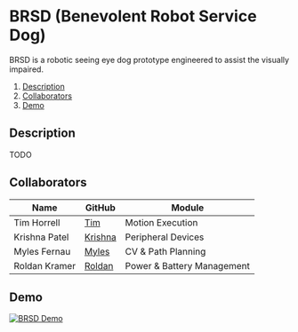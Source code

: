 # BRSD (Benevolent Robot Service Dog)
BRSD is a robotic seeing eye dog prototype engineered to assist the visually impaired.

1. [Description](#description)
2. [Collaborators](#collaborators)
3. [Demo](#demo)

## Description
TODO

## Collaborators
| Name | GitHub | Module |
| ----------- | ----------- | ----------- |
| Tim Horrell | [Tim](https://github.com/tdhorrell) | Motion Execution |
| Krishna Patel | [Krishna](https://github.com/KAP250) | Peripheral Devices |
| Myles Fernau | [Myles](https://github.com/cprlsugerkitten) | CV & Path Planning |
| Roldan Kramer | [Roldan](https://github.com/benshuttle28) | Power & Battery Management |

## Demo
[![BRSD Demo](https://img.youtube.com/vi/68byBlV1OcU/0.jpg)](https://www.youtube.com/watch?v=68byBlV1OcU)
